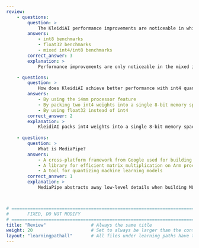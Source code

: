 ```yaml
---
review:
    - questions:
        question: >
            The KleidiAI performance improvements are noticeable in which type of benchmarks?
        answers:
            - int8 benchmarks
            - float32 benchmarks
            - mixed int4/int8 benchmarks
        correct_answer: 3                    
        explanation: >
            Performance improvements are only noticeable in the mixed int4/int8 benchmarks. These improvements are due to more efficient use of the Arm i8mm instructions when using int4 quantization.

    - questions:
        question: >
            How does KleidiAI achieve better performance with int4 quantization?
        answers:
            - By using the i4mm processor feature
            - By packing two int4 weights into a single 8-bit memory space
            - By using float32 instead of int4
        correct_answer: 2                   
        explanation: >
            KleidiAI packs int4 weights into a single 8-bit memory space in order to better use the Arm int8 matrix multiply instructions.
               
    - questions:
        question: >
            What is MediaPipe?
        answers:
            - A cross-platform framework from Google used for building multimodal applied ML pipelines
            - A library for efficient matrix multiplication on Arm processors
            - A tool for quantizing machine learning models
        correct_answer: 1          
        explanation: >
            MediaPipe abstracts away low-level details when building ML pipelines, allowing developers to quickly build and iterate on multimodal AI applications.



# ================================================================================
#       FIXED, DO NOT MODIFY
# ================================================================================
title: "Review"                 # Always the same title
weight: 20                      # Set to always be larger than the content in this path
layout: "learningpathall"       # All files under learning paths have this same wrapper
---
```

